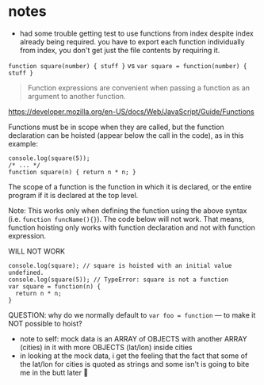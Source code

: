 # notes

* had some trouble getting test to use functions from index despite index already being required. you have to export each function individually from index, you don't get just the file contents by requiring it.

`function square(number) { stuff }` vs `var square = function(number) { stuff }`

> Function expressions are convenient when passing a function as an argument to another function.

https://developer.mozilla.org/en-US/docs/Web/JavaScript/Guide/Functions

Functions must be in scope when they are called, but the function declaration can be hoisted (appear below the call in the code), as in this example:

```
console.log(square(5));
/* ... */
function square(n) { return n * n; }
```

The scope of a function is the function in which it is declared, or the entire program if it is declared at the top level.

Note: This works only when defining the function using the above syntax (i.e. `function funcName(){}`). The code below will not work. That means, function hoisting only works with function declaration and not with function expression.

WILL NOT WORK
```
console.log(square); // square is hoisted with an initial value undefined.
console.log(square(5)); // TypeError: square is not a function
var square = function(n) {
  return n * n;
}
```

QUESTION: why do we normally default to `var foo = function` — to make it NOT possible to hoist?

* note to self: mock data is an ARRAY of OBJECTS with another ARRAY (cities) in it with more OBJECTS (lat/lon) inside cities 
* in looking at the mock data, i get the feeling that the fact that some of the lat/lon for cities is quoted as strings and some isn't is going to bite me in the butt later :grimacing:
